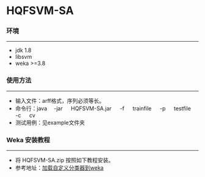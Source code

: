 # HQFSVM-SA

### 环境
***********
* jdk 1.8
* libsvm
* weka >=3.8

### 使用方法
***********************
* 输入文件：arff格式，序列必须等长。
* 命令行：java &emsp;-jar &emsp; HQFSVM-SA.jar  &emsp; -f  &emsp; trainfile &emsp;  -p &emsp; testfile &emsp; -c &emsp; cv
* 测试用例：见example文件夹


### Weka 安装教程

******************************
* 将 HQFSVM-SA.zip 按照如下教程安装。
* 参考地址：[加载自定义分类器到weka](https://blog.csdn.net/So_that/article/details/82915198)
